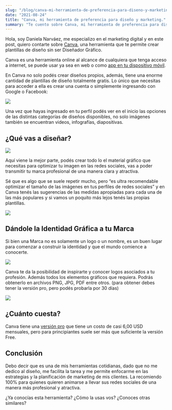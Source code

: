 ```yaml
---
slug: "/blog/canva-mi-herramienta-de-preferencia-para-diseno-y-marketing"
date: "2021-08-24"
title: "Canva, mi herramienta de preferencia para diseño y marketing."
summary: "Te cuento sobre Canva, mi herramienta de preferencia para diseños y logos."
---
```


Hola, soy Daniela Narváez, me especializo en el marketing digital y en este post, quiero contarte sobre [Canva](https://www.canva.com/join/zjn-pwg-sgb), una herramienta que te permite crear plantillas de diseño sin ser Diseñador Gráfico.

Canva es una herramienta online al alcance de cualquiera que tenga acceso a internet, se puede usar ya sea en web o como [app en tu dispositivo móvil](https://www.canva.com/download/android/).

En Canva no solo podés crear diseños propios, además, tiene una enorme cantidad de plantillas de diseño totalmente gratis. Lo único que necesitas para acceder a ella es crear una cuenta o simplemente ingresando con Google o Facebook:

![](https://paper-attachments.dropbox.com/s_37219E5F55C377DA0454711136CFDFB27D337FAB61154E11B6CDDCB8A9AA7373_1629838600041_imagen.png)


Una vez que hayas ingresado en tu perfil podés ver en el inicio las opciones de las distintas categorías de diseños disponibles, no solo imágenes también se encuentran videos, infografías, diapositivas.


## ¿Qué vas a diseñar?
![](https://paper-attachments.dropbox.com/s_37219E5F55C377DA0454711136CFDFB27D337FAB61154E11B6CDDCB8A9AA7373_1629838985860_imagen.png)


Aquí viene la mejor parte, podés crear todo lo el material gráfico que necesitas para optimizar tu imagen en las redes sociales, vas a poder transmitir tu marca profesional de una manera clara y atractiva.

Sé que es algo que se suele repetir mucho, pero “es ultra recomendable optimizar el tamaño de las imágenes en tus perfiles de redes sociales” y en Canva tenés las sugerencias de las medidas apropiadas para cada una de las más populares y si vamos un poquito más lejos tenés las propias plantillas.


![](https://paper-attachments.dropbox.com/s_37219E5F55C377DA0454711136CFDFB27D337FAB61154E11B6CDDCB8A9AA7373_1629839380059_imagen.png)



## Dándole la Identidad Gráfica a tu Marca

Si bien una Marca no es solamente un logo o un nombre, es un buen lugar para comenzar a construir la identidad y que el mundo comience a conocerte.

![](https://paper-attachments.dropbox.com/s_37219E5F55C377DA0454711136CFDFB27D337FAB61154E11B6CDDCB8A9AA7373_1629839797797_imagen.png)


Canva te da la posibilidad de inspirarte y conocer logos asociados a tu profesión. Además todos los elementos gráficos que requiera. Podrás obtenerlo en archivos PNG, JPG, PDF entre otros. (para obtener debes tener la versión pro, pero podés probarla por 30 días)


![](https://paper-attachments.dropbox.com/s_37219E5F55C377DA0454711136CFDFB27D337FAB61154E11B6CDDCB8A9AA7373_1629840194081_imagen.png)



## ¿Cuánto cuesta?

Canva tiene una [versión pro](https://www.canva.com/pro/) que tiene un costo de casi 6,00 USD mensuales, pero para principiantes suele ser más que suficiente la versión Free.


## Conclusión

Debo decir que es una de mis herramientas cotidianas, dado que no me dedico al diseño, me facilita la tarea y me permite enfocarme en las estrategias y la planificación de marketing de mis clientes. La recomiendo 100% para quienes quieren animarse a llevar sus redes sociales de una manera más profesional y atractiva.

¿Ya conocías esta herramienta? ¿Cómo la usas vos? ¿Conoces otras similares? 

